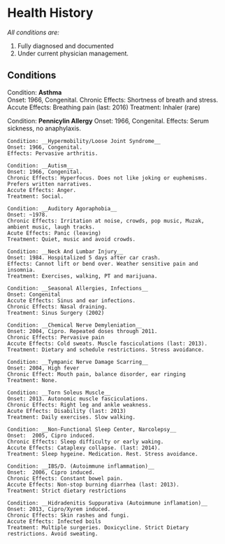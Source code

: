 # Health History

*All conditions are:*
1. Fully diagnosed and documented
2. Under current physician management.

## Conditions

Condition: __Asthma__  
    Onset: 1966, Congenital.
    Chronic Effects: Shortness of breath and stress.
    Accute Effects: Breathing pain (last: 2016)
    Treatment: Inhaler (rare)

Condition: __Pennicylin Allergy__
    Onset: 1966, Congenital.
    Effects: Serum sickness, no anaphylaxis. 

    Condition: __Hypermobility/Loose Joint Syndrome__
    Onset: 1966, Congenital.
    Effects: Pervasive arthritis.

    Condition: __Autism__ 
    Onset: 1966, Congenital.
    Chronic Effects: Hyperfocus. Does not like joking or euphemisms. Prefers written narratives.
    Accute Effects: Anger. 
    Treatment: Social.
    
    Condition: __Auditory Agoraphobia__ 
    Onset: ~1978.
    Chronic Effects: Irritation at noise, crowds, pop music, Muzak, ambient music, laugh tracks.
    Acute Effects: Panic (leaving)
    Treatment: Quiet, music and avoid crowds.

    Condition: __Neck And Lumbar Injury__
    Onset: 1984. Hospitalized 5 days after car crash.
    Effects: Cannot lift or bend over. Weather sensitive pain and insomnia. 
    Treatment: Exercises, walking, PT and marijuana.

    Condition: __Seasonal Allergies, Infections__
    Onset: Congenital
    Accute Effects: Sinus and ear infections.
    Chronic Effects: Nasal draining.
    Treatment: Sinus Surgery (2002)
    
    Condition: __Chemical Nerve Demyleniation__
    Onset: 2004, Cipro. Repeated doses through 2011.
    Chronic Effects: Pervasive pain
    Accute Effects: Cold sweats. Muscle fasciculations (last: 2013).
    Treatment: Dietary and schedule restrictions. Stress avoidance.

    Condition: __Tympanic Nerve Damage Scarring__
    Onset: 2004, High fever
    Chronic Effect: Mouth pain, balance disorder, ear ringing
    Treatment: None.

    Condition: __Torn Soleus Muscle__
    Onset: 2013. Autonomic muscle fasciculations.
    Chronic Effects: Right leg and ankle weakness.
    Acute Effects: Disability (last: 2013)
    Treatment: Daily exercises. Slow walking.

    Condition: __Non-Functional Sleep Center, Narcolepsy__
    Onset:  2005, Cipro induced.
    Chronic Effects: Sleep difficulty or early waking.
    Accute Effects: Cataplexy collapse. (last: 2014).
    Treatment: Sleep hygeine. Medication. Rest. Stress avoidance.

    Condition: __IBS/D. (Autoimmune inflammation)__
    Onset:  2006, Cipro induced.
    Chronic Effects: Constant bowel pain. 
    Accute Effects: Non-stop burning diarrhea (last: 2013). 
    Treatment: Strict dietary restrictions 

    Condition: __Hidradenitis Suppurativa (Autoimmune inflamation)__ 
    Onset: 2013, Cipro/Xyrem induced.
    Chronic Effects: Skin rashes and fungi.
    Accute Effects: Infected boils
    Treatment: Multiple surgeries. Doxicycline. Strict Dietary restrictions. Avoid sweating. 

